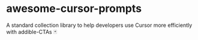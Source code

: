 # awesome-cursor-prompts

A standard collection library to help developers use Cursor more efficiently with addible-CTAs 🃏
